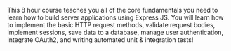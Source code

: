 This 8 hour course teaches you all of the core fundamentals you need to learn how to build server applications using Express JS. You will learn how to implement the basic HTTP request methods, validate request bodies, implement sessions, save data to a database, manage user authentication, integrate OAuth2, and writing automated unit & integration tests!

